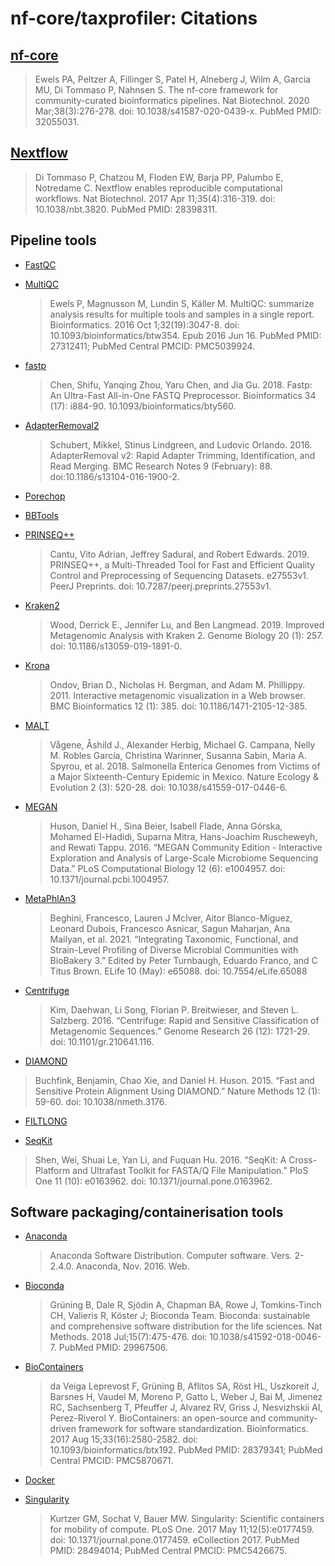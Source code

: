# nf-core/taxprofiler: Citations

## [nf-core](https://pubmed.ncbi.nlm.nih.gov/32055031/)

> Ewels PA, Peltzer A, Fillinger S, Patel H, Alneberg J, Wilm A, Garcia MU, Di Tommaso P, Nahnsen S. The nf-core framework for community-curated bioinformatics pipelines. Nat Biotechnol. 2020 Mar;38(3):276-278. doi: 10.1038/s41587-020-0439-x. PubMed PMID: 32055031.

## [Nextflow](https://pubmed.ncbi.nlm.nih.gov/28398311/)

> Di Tommaso P, Chatzou M, Floden EW, Barja PP, Palumbo E, Notredame C. Nextflow enables reproducible computational workflows. Nat Biotechnol. 2017 Apr 11;35(4):316-319. doi: 10.1038/nbt.3820. PubMed PMID: 28398311.

## Pipeline tools

- [FastQC](https://www.bioinformatics.babraham.ac.uk/projects/fastqc/)

- [MultiQC](https://pubmed.ncbi.nlm.nih.gov/27312411/)

  > Ewels P, Magnusson M, Lundin S, Käller M. MultiQC: summarize analysis results for multiple tools and samples in a single report. Bioinformatics. 2016 Oct 1;32(19):3047-8. doi: 10.1093/bioinformatics/btw354. Epub 2016 Jun 16. PubMed PMID: 27312411; PubMed Central PMCID: PMC5039924.

- [fastp](https://doi.org/10.1093/bioinformatics/bty560)

  > Chen, Shifu, Yanqing Zhou, Yaru Chen, and Jia Gu. 2018. Fastp: An Ultra-Fast All-in-One FASTQ Preprocessor. Bioinformatics 34 (17): i884-90. 10.1093/bioinformatics/bty560.

- [AdapterRemoval2](https://doi.org/10.1186/s13104-016-1900-2)

  > Schubert, Mikkel, Stinus Lindgreen, and Ludovic Orlando. 2016. AdapterRemoval v2: Rapid Adapter Trimming, Identification, and Read Merging. BMC Research Notes 9 (February): 88. doi:10.1186/s13104-016-1900-2.

- [Porechop](https://github.com/rrwick/Porechop)

- [BBTools](http://sourceforge.net/projects/bbmap/)

- [PRINSEQ++](https://doi.org/10.7287/peerj.preprints.27553v1)

  > Cantu, Vito Adrian, Jeffrey Sadural, and Robert Edwards. 2019. PRINSEQ++, a Multi-Threaded Tool for Fast and Efficient Quality Control and Preprocessing of Sequencing Datasets. e27553v1. PeerJ Preprints. doi: 10.7287/peerj.preprints.27553v1.

- [Kraken2](https://doi.org/10.1186/s13059-019-1891-0)

  > Wood, Derrick E., Jennifer Lu, and Ben Langmead. 2019. Improved Metagenomic Analysis with Kraken 2. Genome Biology 20 (1): 257. doi: 10.1186/s13059-019-1891-0.

- [Krona](https://doi.org/10.1186/1471-2105-12-385)

  > Ondov, Brian D., Nicholas H. Bergman, and Adam M. Phillippy. 2011. Interactive metagenomic visualization in a Web browser. BMC Bioinformatics 12 (1): 385. doi: 10.1186/1471-2105-12-385.

- [MALT](https://doi.org/10.1038/s41559-017-0446-6)

  > Vågene, Åshild J., Alexander Herbig, Michael G. Campana, Nelly M. Robles García, Christina Warinner, Susanna Sabin, Maria A. Spyrou, et al. 2018. Salmonella Enterica Genomes from Victims of a Major Sixteenth-Century Epidemic in Mexico. Nature Ecology & Evolution 2 (3): 520-28. doi: 10.1038/s41559-017-0446-6.

- [MEGAN](https://doi.org/10.1371/journal.pcbi.1004957)

  > Huson, Daniel H., Sina Beier, Isabell Flade, Anna Górska, Mohamed El-Hadidi, Suparna Mitra, Hans-Joachim Ruscheweyh, and Rewati Tappu. 2016. “MEGAN Community Edition - Interactive Exploration and Analysis of Large-Scale Microbiome Sequencing Data.” PLoS Computational Biology 12 (6): e1004957. doi: 10.1371/journal.pcbi.1004957.

- [MetaPhlAn3](https://doi.org/10.7554/eLife.65088)

  > Beghini, Francesco, Lauren J McIver, Aitor Blanco-Míguez, Leonard Dubois, Francesco Asnicar, Sagun Maharjan, Ana Mailyan, et al. 2021. “Integrating Taxonomic, Functional, and Strain-Level Profiling of Diverse Microbial Communities with BioBakery 3.” Edited by Peter Turnbaugh, Eduardo Franco, and C Titus Brown. ELife 10 (May): e65088. doi: 10.7554/eLife.65088

- [Centrifuge](https://doi.org/10.1101/gr.210641.116)

  > Kim, Daehwan, Li Song, Florian P. Breitwieser, and Steven L. Salzberg. 2016. “Centrifuge: Rapid and Sensitive Classification of Metagenomic Sequences.” Genome Research 26 (12): 1721-29. doi: 10.1101/gr.210641.116.

- [DIAMOND](https://doi.org/10.1038/nmeth.3176)

> Buchfink, Benjamin, Chao Xie, and Daniel H. Huson. 2015. “Fast and Sensitive Protein Alignment Using DIAMOND.” Nature Methods 12 (1): 59-60. doi: 10.1038/nmeth.3176.

- [FILTLONG](https://github.com/rrwick/Filtlong)

- [SeqKit](https://doi.org/10.1371/journal.pone.0163962.)

> Shen, Wei, Shuai Le, Yan Li, and Fuquan Hu. 2016. “SeqKit: A Cross-Platform and Ultrafast Toolkit for FASTA/Q File Manipulation.” PloS One 11 (10): e0163962. doi: 10.1371/journal.pone.0163962.

## Software packaging/containerisation tools

- [Anaconda](https://anaconda.com)

  > Anaconda Software Distribution. Computer software. Vers. 2-2.4.0. Anaconda, Nov. 2016. Web.

- [Bioconda](https://pubmed.ncbi.nlm.nih.gov/29967506/)

  > Grüning B, Dale R, Sjödin A, Chapman BA, Rowe J, Tomkins-Tinch CH, Valieris R, Köster J; Bioconda Team. Bioconda: sustainable and comprehensive software distribution for the life sciences. Nat Methods. 2018 Jul;15(7):475-476. doi: 10.1038/s41592-018-0046-7. PubMed PMID: 29967506.

- [BioContainers](https://pubmed.ncbi.nlm.nih.gov/28379341/)

  > da Veiga Leprevost F, Grüning B, Aflitos SA, Röst HL, Uszkoreit J, Barsnes H, Vaudel M, Moreno P, Gatto L, Weber J, Bai M, Jimenez RC, Sachsenberg T, Pfeuffer J, Alvarez RV, Griss J, Nesvizhskii AI, Perez-Riverol Y. BioContainers: an open-source and community-driven framework for software standardization. Bioinformatics. 2017 Aug 15;33(16):2580-2582. doi: 10.1093/bioinformatics/btx192. PubMed PMID: 28379341; PubMed Central PMCID: PMC5870671.

- [Docker](https://dl.acm.org/doi/10.5555/2600239.2600241)

- [Singularity](https://pubmed.ncbi.nlm.nih.gov/28494014/)
  > Kurtzer GM, Sochat V, Bauer MW. Singularity: Scientific containers for mobility of compute. PLoS One. 2017 May 11;12(5):e0177459. doi: 10.1371/journal.pone.0177459. eCollection 2017. PubMed PMID: 28494014; PubMed Central PMCID: PMC5426675.
